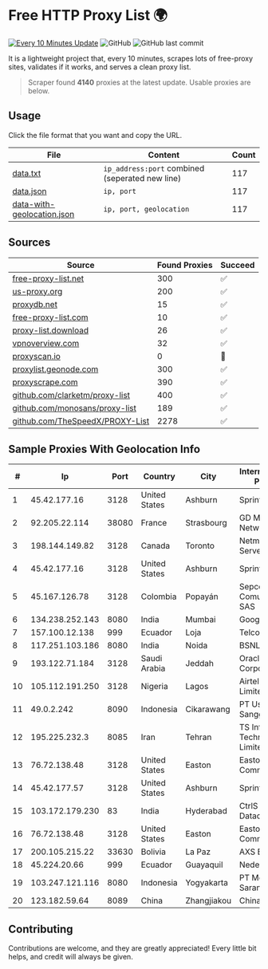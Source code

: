 
# Free HTTP Proxy List 🌍

[![Every 10 Minutes Update](https://github.com/mertguvencli/http-proxy-list/actions/workflows/main.yml/badge.svg?branch=main)](https://github.com/mertguvencli/http-proxy-list/actions/workflows/main.yml)
![GitHub](https://img.shields.io/github/license/mertguvencli/http-proxy-list)
![GitHub last commit](https://img.shields.io/github/last-commit/mertguvencli/http-proxy-list)

It is a lightweight project that, every 10 minutes, scrapes lots of free-proxy sites, validates if it works, and serves a clean proxy list.


> Scraper found **4140** proxies at the latest update. Usable proxies are below.

## Usage

Click the file format that you want and copy the URL.


|File|Content|Count|
|----|-------|-----|
|[data.txt](https://raw.githubusercontent.com/mertguvencli/http-proxy-list/main/proxy-list/data.txt)|`ip_address:port` combined (seperated new line)|117|
|[data.json](https://raw.githubusercontent.com/mertguvencli/http-proxy-list/main/proxy-list/data.json)|`ip, port`|117|
|[data-with-geolocation.json](https://raw.githubusercontent.com/mertguvencli/http-proxy-list/main/proxy-list/data-with-geolocation.json)|`ip, port, geolocation`|117|

## Sources

|Source|Found Proxies|Succeed|
|------|-------------|-------|
|[free-proxy-list.net](https://free-proxy-list.net)|300|✅|
|[us-proxy.org](https://www.us-proxy.org)|200|✅|
|[proxydb.net](http://proxydb.net)|15|✅|
|[free-proxy-list.com](https://free-proxy-list.com/?page=&port=&type%5B%5D=http&type%5B%5D=https&up_time=0&search=Search)|10|✅|
|[proxy-list.download](https://www.proxy-list.download/HTTP)|26|✅|
|[vpnoverview.com](https://vpnoverview.com/privacy/anonymous-browsing/free-proxy-servers)|32|✅|
|[proxyscan.io](https://www.proxyscan.io)|0|🚫|
|[proxylist.geonode.com](https://proxylist.geonode.com/api/proxy-list?limit=300&page=1&sort_by=lastChecked&sort_type=desc&protocols=http,https)|300|✅|
|[proxyscrape.com](https://api.proxyscrape.com/v2/?request=displayproxies&protocol=http&timeout=10000&country=all&ssl=all&anonymity=all)|390|✅|
|[github.com/clarketm/proxy-list](https://raw.githubusercontent.com/clarketm/proxy-list/master/proxy-list-raw.txt)|400|✅|
|[github.com/monosans/proxy-list](https://raw.githubusercontent.com/monosans/proxy-list/main/proxies/http.txt)|189|✅|
|[github.com/TheSpeedX/PROXY-List](https://raw.githubusercontent.com/TheSpeedX/PROXY-List/master/http.txt)|2278|✅|


## Sample Proxies With Geolocation Info

|#|Ip|Port|Country|City|Internet Service Provider|
|-|--|----|-------|----|-------------------------|
|1|45.42.177.16|3128|United States|Ashburn|Sprint|
|2|92.205.22.114|38080|France|Strasbourg|GD MASS Network|
|3|198.144.149.82|3128|Canada|Toronto|Netminders Server Hosting|
|4|45.42.177.16|3128|United States|Ashburn|Sprint|
|5|45.167.126.78|3128|Colombia|Popayán|Sepcom Comunicaciones SAS|
|6|134.238.252.143|8080|India|Mumbai|Google LLC|
|7|157.100.12.138|999|Ecuador|Loja|Telconet S.A|
|8|117.251.103.186|8080|India|Noida|BSNL Internet|
|9|193.122.71.184|3128|Saudi Arabia|Jeddah|Oracle Corporation|
|10|105.112.191.250|3128|Nigeria|Lagos|Airtel Networks Limited|
|11|49.0.2.242|8090|Indonesia|Cikarawang|PT Usaha Adi Sanggoro|
|12|195.225.232.3|8085|Iran|Tehran|TS Information Technology Limited|
|13|76.72.138.48|3128|United States|Easton|Easton Utilities Commission|
|14|45.42.177.57|3128|United States|Ashburn|Sprint|
|15|103.172.179.230|83|India|Hyderabad|CtrlS Datacenters Ltd.|
|16|76.72.138.48|3128|United States|Easton|Easton Utilities Commission|
|17|200.105.215.22|33630|Bolivia|La Paz|AXS Bolivia S. A.|
|18|45.224.20.66|999|Ecuador|Guayaquil|Nedetel S.A.|
|19|103.247.121.116|8080|Indonesia|Yogyakarta|PT Media Sarana Data|
|20|123.182.59.64|8089|China|Zhangjiakou|Chinanet|



## Contributing

Contributions are welcome, and they are greatly appreciated! Every
little bit helps, and credit will always be given.


